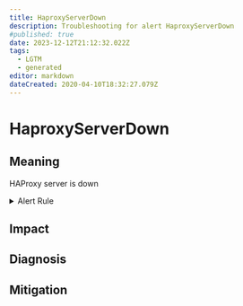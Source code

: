 ```yaml
---
title: HaproxyServerDown
description: Troubleshooting for alert HaproxyServerDown
#published: true
date: 2023-12-12T21:12:32.022Z
tags: 
  - LGTM
  - generated
editor: markdown
dateCreated: 2020-04-10T18:32:27.079Z
---
```


# HaproxyServerDown

## Meaning
[//]: # "Short paragraph that explains what the alert means"
HAProxy server is down

<details>
  <summary>Alert Rule</summary>

{{% rule "haproxy/haproxy-exporter-v1.yml" "HaproxyServerDown" %}}

{{% comment %}}

```yaml
alert: HaproxyServerDown
expr: haproxy_server_up == 0
for: 0m
labels:
    severity: critical
annotations:
    summary: HAProxy server down (instance {{ $labels.instance }})
    description: |-
        HAProxy server is down
          VALUE = {{ $value }}
          LABELS = {{ $labels }}
    runbook: https://github.com/srerun/prometheus-alerts/blob/main/content/runbooks/haproxy-exporter-v1/HaproxyServerDown.md

```

{{% /comment %}}

</details>


## Impact
[//]: # "What could / will happen if the alert is not addressed"



## Diagnosis
[//]: # "Steps to take to identify the cause of the problem"



## Mitigation
[//]: # "The steps necessary to resolve the alert"
